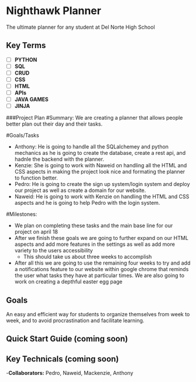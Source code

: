 # Nighthawk Planner
The ultimate planner for any student at Del Norte High School

## Key Terms
- [ ] **PYTHON**
- [ ] **SQL**
- [ ] **CRUD**
- [ ] **CSS** 
- [ ] **HTML**
- [ ] **APIs**
- [ ] **JAVA GAMES**
- [ ] **JINJA**

###Project Plan
#Summary: We are creating a planner that allows people better plan out their day and their tasks.

#Goals/Tasks
- Anthony: He is going to handle all the SQLalchemey and python mechanics as he is going to create the database, create a rest api, and hadnle the backend with the planner.
- Kenzie: She is going to work with Naweid on handling all the HTML and CSS aspects in making the project look nice and formating the planner to function better.
- Pedro: He is going to create the sign up system/login system and deploy our project as well as create a domain for our website.
- Naweid: He is going to work with Kenzie on handling the HTML and CSS aspects and he is going to help Pedro with the login system.

#Milestones:
- We plan on completing these tasks and the main base line for our project on april 18
- After we finish these goals we are going to further expand on our HTML aspects and add more features in the settings as well as add more variety to the users accessibility
  - This should take us about three weeks to accomplish
- After all this we are going to use the remaining four weeks to try and add a notifications feature to our website within google chrome that reminds the user what tasks they have at particular times. We are also going to work on creating a depthful easter egg page

## Goals
An easy and efficient way for students to organize themselves from week to week, and to avoid procrastination and facilitate learning.

## Quick Start Guide (coming soon)

## Key Technicals (coming soon)

-**Collaborators:** Pedro, Naweid, Mackenzie, Anthony
